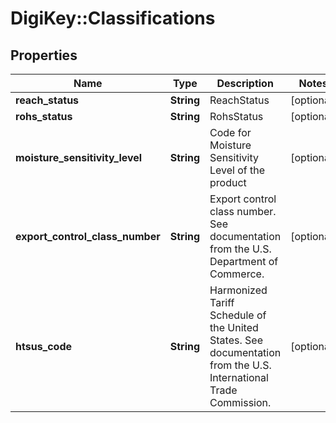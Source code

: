 # DigiKey::Classifications

## Properties
Name | Type | Description | Notes
------------ | ------------- | ------------- | -------------
**reach_status** | **String** | ReachStatus | [optional] 
**rohs_status** | **String** | RohsStatus | [optional] 
**moisture_sensitivity_level** | **String** | Code for Moisture Sensitivity Level of the product | [optional] 
**export_control_class_number** | **String** | Export control class number. See documentation from the U.S. Department of Commerce. | [optional] 
**htsus_code** | **String** | Harmonized Tariff Schedule of the United States. See documentation from the U.S. International Trade Commission. | [optional] 


